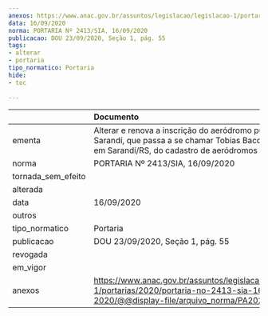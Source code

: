 ```yaml
---
anexos: https://www.anac.gov.br/assuntos/legislacao/legislacao-1/portarias/2020/portaria-no-2413-sia-16-09-2020/@@display-file/arquivo_norma/PA2020-2413.pdf
data: 16/09/2020
norma: PORTARIA Nº 2413/SIA, 16/09/2020
publicacao: DOU 23/09/2020, Seção 1, pág. 55
tags:
- alterar
- portaria
tipo_normatico: Portaria
hide: 
- toc 
 
---
```


|                    | Documento                                                                                                                                                    |
|:-------------------|:-------------------------------------------------------------------------------------------------------------------------------------------------------------|
| ementa             | Alterar e renova a inscrição do aeródromo público Sarandí, que passa a se chamar Tobias Bacci, localizado em Sarandí/RS, do cadastro de aeródromos públicos. |
| norma              | PORTARIA Nº 2413/SIA, 16/09/2020                                                                                                                             |
| tornada_sem_efeito |                                                                                                                                                              |
| alterada           |                                                                                                                                                              |
| data               | 16/09/2020                                                                                                                                                   |
| outros             |                                                                                                                                                              |
| tipo_normatico     | Portaria                                                                                                                                                     |
| publicacao         | DOU 23/09/2020, Seção 1, pág. 55                                                                                                                             |
| revogada           |                                                                                                                                                              |
| em_vigor           |                                                                                                                                                              |
| anexos             | https://www.anac.gov.br/assuntos/legislacao/legislacao-1/portarias/2020/portaria-no-2413-sia-16-09-2020/@@display-file/arquivo_norma/PA2020-2413.pdf         |